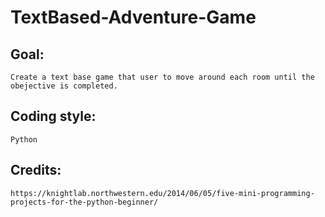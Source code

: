 # TextBased-Adventure-Game

## Goal:
    Create a text base game that user to move around each room until the obejective is completed.

## Coding style:
    Python

## Credits:
    https://knightlab.northwestern.edu/2014/06/05/five-mini-programming-projects-for-the-python-beginner/